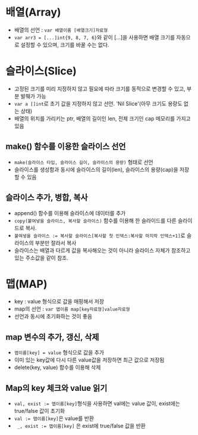 # 배열(Array)
+ 배열의 선언 : ```var 배열이름 [배열크기]자료형```
+ ```var arr3 = [...]int{9, 8, 7, 6}```와 같이 [...]을 사용하면 배열 크기를 자동으로 설정할 수 있으며, 크기를 바꿀 수는 없다.

# 슬라이스(Slice)
+ 고정된 크기를 미리 지정하지 않고 필요에 따라 크기를 동적으로 변경할 수 있고, 부분 발췌가 가능
+ `var a []int`로 초기 값을 지정하지 않고 선언. 'Nil Slice'(아무 크기도 용량도 없는 상태)
+ 배열의 위치를 가리키는 ptr, 배열의 길이인 len, 전체 크기인 cap 메모리를 가지고 있음

## make() 함수를 이용한 슬라이스 선언
+ ```make(슬라이스 타입, 슬라이스 길이, 슬라이스의 용량)``` 형태로 선언
+ 슬라이스를 생성함과 동시에 슬라이스의 길이(len), 슬라이스의 용량(cap)을 저장할 수 있음

## 슬라이스 추가, 병합, 복사
+ append() 함수를 이용해 슬라이스에 데이터를 추가
+ `copy(붙여넣을 슬라이스, 복사할 슬라이스)` 함수를 이용해 한 슬라이드를 다른 슬라이드로 복사.
+ ```붙여넣을 슬라이스 := 복사할 슬라이스[복사할 첫 인덱스:복사할 마지막 인덱스+1]```로 슬라이스의 부분만 잘라서 복사
+ 슬라이스는 배열과 다르게 값을 복사해오는 것이 아니라 슬라이스 자체가 참조하고있는 주소값을 같이 참조.

# 맵(MAP)
+ key : value 형식으로 값을 매핑해서 저장
+ map의 선언 : ```var 맵이름 map[key자료형]value자료형```
+ 선언과 동시에 초기화하는 것이 좋음

## map 변수의 추가, 갱신, 삭제
+ `맵이름[key] = value` 형식으로 값을 추가
+ 이미 있는 key값에 다시 다른 value값을 저장하면 최근 값으로 저장됨
+ delete(key, value) 함수를 이용해 삭제

## Map의 key 체크와 value 읽기
+ ```val, exist := 맵이름[key]```형식을 사용하면 val에는 value 값이, exist에는 true/false 값이 초기화
+ ```val := 맵이름[key]```은 value를 반환
+ ``` _, exist := 맵이름[key]``` 은 exist에 true/false 값을 반환
